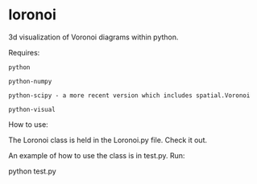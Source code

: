 loronoi
=======

3d visualization of Voronoi diagrams within python.


Requires:

    python

    python-numpy

    python-scipy - a more recent version which includes spatial.Voronoi

    python-visual


How to use:

The Loronoi class is held in the Loronoi.py file.
Check it out.


An example of how to use the class is in test.py.  Run:

python test.py


